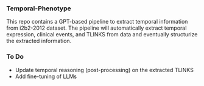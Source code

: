 ### Temporal-Phenotype
This repo contains a GPT-based pipeline to extract temporal information from i2b2-2012 dataset. The pipeline will automatically extract temporal expression, clinical events, and TLINKS from data and eventually structurize the extracted information.

### To Do
- Update temporal reasoning (post-processing) on the extracted TLINKS
- Add fine-tuning of LLMs

